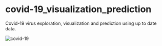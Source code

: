 # covid-19_visualization_prediction
Covid-19 virus exploration, visualization and prediction using up to date data. 

![covid-19](https://user-images.githubusercontent.com/33375433/77961148-4df73780-72d1-11ea-81ce-36bac503a510.jpg)
